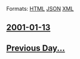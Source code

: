 
Formats: [HTML](2001/01/13/index.html)  [JSON](2001/01/13/index.json)  [XML](2001/01/13/index.xml)  

## [2001-01-13](/news/2001/01/13/index.md)

## [Previous Day...](/news/2001/01/12/index.md)

